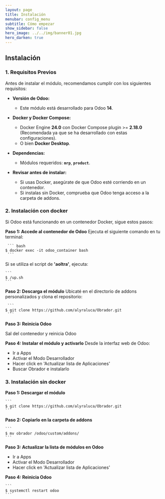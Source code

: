 ```yaml
---
layout: page
title: Instalación
menubar: config_menu
subtitle: Cómo empezar
show_sidebar: false
hero_image: ../../img/banner01.jpg 
hero_darken: true
---
```

## **Instalación**

### **1. Requisitos Previos**  

Antes de instalar el módulo, recomendamos cumplir con los siguientes requisitos:  

- **Versión de Odoo:** 
    - Este módulo está desarrollado para Odoo **14**.

- **Docker y Docker Compose:** 
    - Docker Engine **24.0** con Docker Compose plugin >= **2.18.0** (Recomendada ya que se ha desarrollado con estas configuraciones). 
    - O bien **Docker Desktop**.
  
- **Dependencias:**  
    - Módulos requeridos: **`mrp`**, **`product`**.
  
- **Revisar antes de instalar:**
    - Si usas Docker, asegúrate de que Odoo esté corriendo en un contenedor.  
    - Si instalas sin Docker, comprueba que Odoo tenga acceso a la carpeta de addons.

### **2. Instalación con docker**
Si Odoo está funcionando en un contenedor Docker, sigue estos pasos:

**Paso 1: Accede al contenedor de Odoo**
Ejecuta el siguiente comando en tu terminal:

     ``` bash
    $ docker exec -it odoo_container bash
     ```
Si se utiliza el script de **'aoltra'**, ejecuta:

    ``` 
    $ /up.sh 
    ```

**Paso 2: Descarga el módulo**
Ubicaté en el directorio de addons personalizados y clona el repositorio:

     ``` 
    $ git clone https://github.com/alyraluca/Obrador.git
     ```

**Paso 3: Reinicia Odoo**

Sal del contenedor y reinicia Odoo

**Paso 4: Instalar el módulo y activarlo**
Desde la interfaz web de Odoo:
   - Ir a Apps
   - Activar el Modo Desarrollador
   - Hacer click en 'Actualizar lista de Aplicaciones'
   - Buscar Obrador e instalarlo

### 3. Instalación sin docker

**Paso 1: Descargar el módulo**

    ``` 
    $ git clone https://github.com/alyraluca/Obrador.git
    ```

**Paso 2: Copiarlo en la carpeta de addons**

    ``` 
    $ mv obrador /odoo/custom/addons/
    ```

**Paso 3: Actualizar la lista de módulos en Odoo**
   - Ir a Apps
   - Activar el Modo Desarrollador
   - Hacer click en 'Actualizar lista de Aplicaciones'
  
**Paso 4: Reinicia Odoo**

    ``` 
    $ systemctl restart odoo
    ```
   

